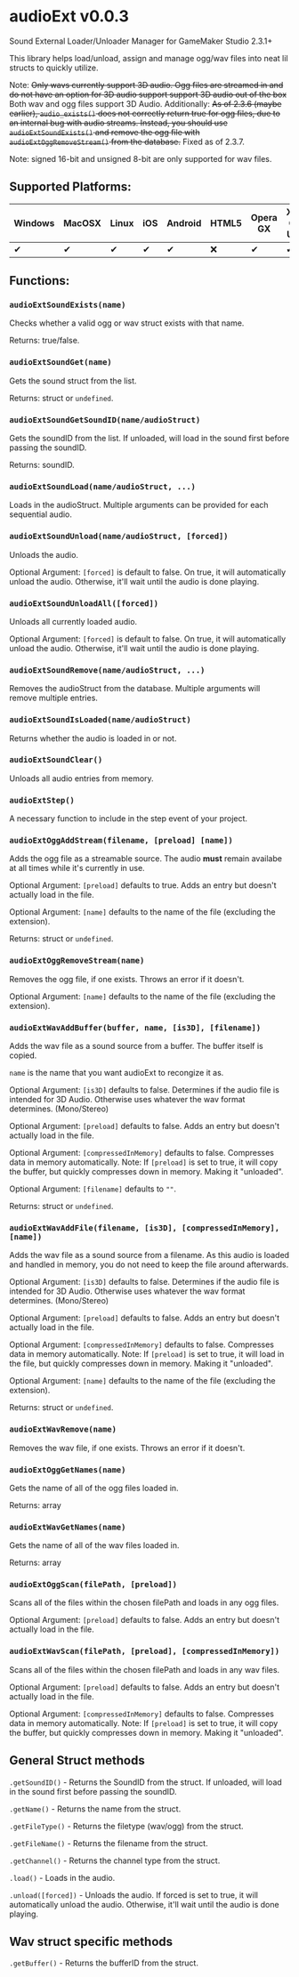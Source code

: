 # audioExt v0.0.3
 Sound External Loader/Unloader Manager for GameMaker Studio 2.3.1+
 
 This library helps load/unload, assign and manage ogg/wav files into neat lil structs to quickly utilize.

Note: ~~Only wavs currently support 3D audio. Ogg files are streamed in and do not have an option for 3D audio support support 3D audio out of the box~~ Both wav and ogg files support 3D Audio.
Additionally: ~~As of 2.3.6 (maybe earlier), `audio_exists()` does not correctly return true for ogg files, due to an internal bug with audio streams.
Instead, you should use `audioExtSoundExists()` and remove the ogg file with `audioExtOggRemoveStream()` from the database.~~ Fixed as of 2.3.7.

Note: signed 16-bit and unsigned 8-bit are only supported for wav files.

## Supported Platforms:

| Windows | MacOSX | Linux | iOS | Android | HTML5 | Opera GX | Xbox One UWP |
| --- | --- | --- | --- | --- | --- | --- | --- |
|✔|✔|✔|✔|✔|❌|✔|✔|

## Functions: 

### `audioExtSoundExists(name)`

Checks whether a valid ogg or wav struct exists with that name.

Returns: true/false.

### `audioExtSoundGet(name)`

Gets the sound struct from the list.

Returns: struct or `undefined`.

### `audioExtSoundGetSoundID(name/audioStruct)`

Gets the soundID from the list. If unloaded, will load in the sound first before passing the soundID.

Returns: soundID.

### `audioExtSoundLoad(name/audioStruct, ...)`

Loads in the audioStruct. Multiple arguments can be provided for each sequential audio.

### `audioExtSoundUnload(name/audioStruct, [forced])`

Unloads the audio. 

Optional Argument: `[forced]` is default to false. On true, it will automatically unload the audio. Otherwise, it'll wait until the audio is done playing.

### `audioExtSoundUnloadAll([forced])`

Unloads all currently loaded audio. 

Optional Argument: `[forced]` is default to false. On true, it will automatically unload the audio. Otherwise, it'll wait until the audio is done playing.

### `audioExtSoundRemove(name/audioStruct, ...)` 

Removes the audioStruct from the database. Multiple arguments will remove multiple entries.

### `audioExtSoundIsLoaded(name/audioStruct)`

Returns whether the audio is loaded in or not.

### `audioExtSoundClear()`

Unloads all audio entries from memory. 

### `audioExtStep()`

A necessary function to include in the step event of your project.

### `audioExtOggAddStream(filename, [preload] [name])`

Adds the ogg file as a streamable source. The audio **must** remain availabe at all times while it's currently in use.

Optional Argument: `[preload]` defaults to true. Adds an entry but doesn't actually load in the file.

Optional Argument: `[name]` defaults to the name of the file (excluding the extension).

Returns: struct or `undefined`.

### `audioExtOggRemoveStream(name)`

Removes the ogg file, if one exists. Throws an error if it doesn't.

Optional Argument: `[name]` defaults to the name of the file (excluding the extension).

### `audioExtWavAddBuffer(buffer, name, [is3D], [filename])`

Adds the wav file as a sound source from a buffer. The buffer itself is copied. 

`name` is the name that you want audioExt to recongize it as.

Optional Argument: `[is3D]` defaults to false. Determines if the audio file is intended for 3D Audio. Otherwise uses whatever the wav format determines. (Mono/Stereo)

Optional Argument: `[preload]` defaults to false. Adds an entry but doesn't actually load in the file.

Optional Argument: `[compressedInMemory]` defaults to false. Compresses data in memory automatically. Note: If `[preload]` is set to true, it will copy the buffer, but quickly compresses down in memory. Making it "unloaded".

Optional Argument: `[filename]` defaults to `""`. 

Returns: struct or `undefined`.

### `audioExtWavAddFile(filename, [is3D], [compressedInMemory], [name])`

Adds the wav file as a sound source from a filename. As this audio is loaded and handled in memory, you do not need to keep the file around afterwards.

Optional Argument: `[is3D]` defaults to false. Determines if the audio file is intended for 3D Audio. Otherwise uses whatever the wav format determines. (Mono/Stereo)

Optional Argument: `[preload]` defaults to false. Adds an entry but doesn't actually load in the file.

Optional Argument: `[compressedInMemory]` defaults to false. Compresses data in memory automatically. Note: If `[preload]` is set to true, it will load in the file, but quickly compresses down in memory. Making it "unloaded".

Optional Argument: `[name]` defaults to the name of the file (excluding the extension).

Returns: struct or `undefined`.

### `audioExtWavRemove(name)`

Removes the wav file, if one exists. Throws an error if it doesn't.

### `audioExtOggGetNames(name)`

Gets the name of all of the ogg files loaded in.

Returns: array

### `audioExtWavGetNames(name)`

Gets the name of all of the wav files loaded in.

Returns: array

### `audioExtOggScan(filePath, [preload])`

Scans all of the files within the chosen filePath and loads in any ogg files.

Optional Argument: `[preload]` defaults to false. Adds an entry but doesn't actually load in the file.

### `audioExtWavScan(filePath, [preload], [compressedInMemory])`

Scans all of the files within the chosen filePath and loads in any wav files.

Optional Argument: `[preload]` defaults to false. Adds an entry but doesn't actually load in the file.

Optional Argument: `[compressedInMemory]` defaults to false. Compresses data in memory automatically. Note: If `[preload]` is set to true, it will copy the buffer, but quickly compresses down in memory. Making it "unloaded".

## General Struct methods

`.getSoundID()` - Returns the SoundID from the struct. If unloaded, will load in the sound first before passing the soundID.

`.getName()` - Returns the name from the struct.

`.getFileType()` - Returns the filetype (wav/ogg) from the struct.

`.getFileName()` - Returns the filename from the struct.

`.getChannel()` - Returns the channel type from the struct. 

`.load()` - Loads in the audio.

`.unload([forced])` - Unloads the audio. If forced is set to true, it will automatically unload the audio. Otherwise, it'll wait until the audio is done playing.

## Wav struct specific methods

`.getBuffer()` - Returns the bufferID from the struct.

